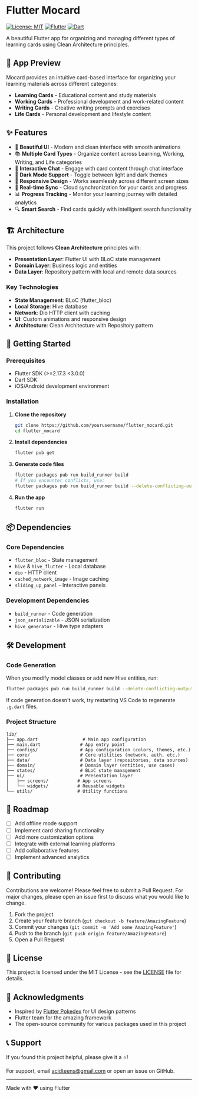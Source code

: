# Flutter Mocard

[![License: MIT](https://img.shields.io/badge/License-MIT-yellow.svg)](https://opensource.org/licenses/MIT)
[![Flutter](https://img.shields.io/badge/Flutter-02569B?logo=flutter&logoColor=white)](https://flutter.dev)
[![Dart](https://img.shields.io/badge/Dart-0175C2?logo=dart&logoColor=white)](https://dart.dev)

A beautiful Flutter app for organizing and managing different types of learning cards using Clean Architecture principles.

## 📱 App Preview

Mocard provides an intuitive card-based interface for organizing your learning materials across different categories:

- **Learning Cards** - Educational content and study materials
- **Working Cards** - Professional development and work-related content  
- **Writing Cards** - Creative writing prompts and exercises
- **Life Cards** - Personal development and lifestyle content

## ✨ Features

- 🎨 **Beautiful UI** - Modern and clean interface with smooth animations
- 📚 **Multiple Card Types** - Organize content across Learning, Working, Writing, and Life categories
- 💬 **Interactive Chat** - Engage with card content through chat interface
- 🌙 **Dark Mode Support** - Toggle between light and dark themes
- 📱 **Responsive Design** - Works seamlessly across different screen sizes
- 🔄 **Real-time Sync** - Cloud synchronization for your cards and progress
- 📊 **Progress Tracking** - Monitor your learning journey with detailed analytics
- 🔍 **Smart Search** - Find cards quickly with intelligent search functionality

## 🏗️ Architecture

This project follows **Clean Architecture** principles with:

- **Presentation Layer**: Flutter UI with BLoC state management
- **Domain Layer**: Business logic and entities
- **Data Layer**: Repository pattern with local and remote data sources

### Key Technologies

- **State Management**: BLoC (flutter_bloc)
- **Local Storage**: Hive database
- **Network**: Dio HTTP client with caching
- **UI**: Custom animations and responsive design
- **Architecture**: Clean Architecture with Repository pattern

## 🚀 Getting Started

### Prerequisites

- Flutter SDK (>=2.17.3 <3.0.0)
- Dart SDK
- iOS/Android development environment

### Installation

1. **Clone the repository**
   ```bash
   git clone https://github.com/yourusername/flutter_mocard.git
   cd flutter_mocard
   ```

2. **Install dependencies**
   ```bash
   flutter pub get
   ```

3. **Generate code files**
   ```bash
   flutter packages pub run build_runner build
   # If you encounter conflicts, use:
   flutter packages pub run build_runner build --delete-conflicting-outputs
   ```

4. **Run the app**
   ```bash
   flutter run
   ```

## 📦 Dependencies

### Core Dependencies
- `flutter_bloc` - State management
- `hive` & `hive_flutter` - Local database
- `dio` - HTTP client
- `cached_network_image` - Image caching
- `sliding_up_panel` - Interactive panels

### Development Dependencies
- `build_runner` - Code generation
- `json_serializable` - JSON serialization
- `hive_generator` - Hive type adapters

## 🛠️ Development

### Code Generation

When you modify model classes or add new Hive entities, run:

```bash
flutter packages pub run build_runner build --delete-conflicting-outputs
```

If code generation doesn't work, try restarting VS Code to regenerate `.g.dart` files.

### Project Structure

```
lib/
├── app.dart                 # Main app configuration
├── main.dart               # App entry point
├── configs/                # App configuration (colors, themes, etc.)
├── core/                   # Core utilities (network, auth, etc.)
├── data/                   # Data layer (repositories, data sources)
├── domain/                 # Domain layer (entities, use cases)
├── states/                 # BLoC state management
├── ui/                     # Presentation layer
│   ├── screens/           # App screens
│   └── widgets/           # Reusable widgets
└── utils/                 # Utility functions
```

## 🎯 Roadmap

- [ ] Add offline mode support
- [ ] Implement card sharing functionality
- [ ] Add more customization options
- [ ] Integrate with external learning platforms
- [ ] Add collaborative features
- [ ] Implement advanced analytics

## 🤝 Contributing

Contributions are welcome! Please feel free to submit a Pull Request. For major changes, please open an issue first to discuss what you would like to change.

1. Fork the project
2. Create your feature branch (`git checkout -b feature/AmazingFeature`)
3. Commit your changes (`git commit -m 'Add some AmazingFeature'`)
4. Push to the branch (`git push origin feature/AmazingFeature`)
5. Open a Pull Request

## 📄 License

This project is licensed under the MIT License - see the [LICENSE](LICENSE) file for details.

## 🙏 Acknowledgments

- Inspired by [Flutter Pokedex](https://github.com/hungps/flutter_pokedex) for UI design patterns
- Flutter team for the amazing framework
- The open-source community for various packages used in this project

## 📞 Support

If you found this project helpful, please give it a ⭐️!

For support, email acidteens@gmail.com or open an issue on GitHub.

---

Made with ❤️ using Flutter